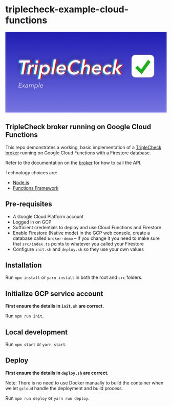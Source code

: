 # triplecheck-example-cloud-functions

![TripleCheck example implementation](readme/triplecheck-example.png)

## TripleCheck broker running on Google Cloud Functions

This repo demonstrates a working, basic implementation of a [TripleCheck broker](https://github.com/mikaelvesavuori/triplecheck-broker) running on Google Cloud Functions with a Firestore database.

Refer to the documentation on the [broker](https://github.com/mikaelvesavuori/triplecheck-broker) for how to call the API.

Technology choices are:

- [Node.js](https://nodejs.org/en/)
- [Functions Framework](https://cloud.google.com/functions/docs/functions-framework)

## Pre-requisites

- A Google Cloud Platform account
- Logged in on GCP
- Sufficient credentials to deploy and use Cloud Functions and Firestore
- Enable Firestore (Native mode) in the GCP web console, create a database called `broker-demo` – if you change it you need to make sure that `src/index.ts` points to whatever you called your Firestore
- Configure `init.sh` and `deploy.sh` so they use your own values

## Installation

Run `npm install` or `yarn install` in both the root and `src` folders.

## Initialize GCP service account

**First ensure the details in `init.sh` are correct.**

Run `npm run init`.

## Local development

Run `npm start` or `yarn start`.

## Deploy

**First ensure the details in `deploy.sh` are correct.**

Note: There is no need to use Docker manually to build the container when we let `gcloud` handle the deployment and build process.

Run `npm run deploy` or `yarn run deploy`.
